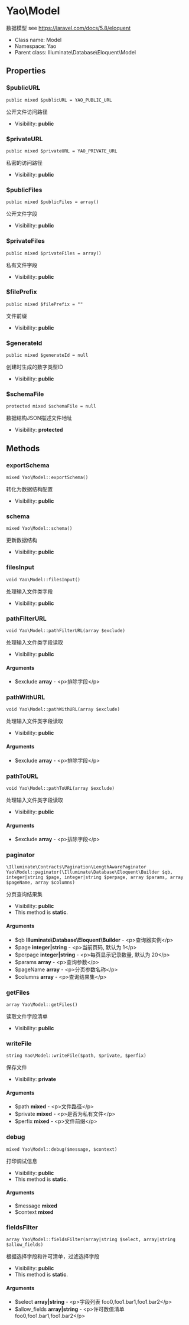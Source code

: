 Yao\Model
===============

数据模型
see https://laravel.com/docs/5.8/eloquent




* Class name: Model
* Namespace: Yao
* Parent class: Illuminate\Database\Eloquent\Model





Properties
----------


### $publicURL

    public mixed $publicURL = YAO_PUBLIC_URL

公开文件访问路径



* Visibility: **public**


### $privateURL

    public mixed $privateURL = YAO_PRIVATE_URL

私密的访问路径



* Visibility: **public**


### $publicFiles

    public mixed $publicFiles = array()

公开文件字段



* Visibility: **public**


### $privateFiles

    public mixed $privateFiles = array()

私有文件字段



* Visibility: **public**


### $filePrefix

    public mixed $filePrefix = ""

文件前缀



* Visibility: **public**


### $generateId

    public mixed $generateId = null

创建时生成的数字类型ID



* Visibility: **public**


### $schemaFile

    protected mixed $schemaFile = null

数据结构JSON描述文件地址



* Visibility: **protected**


Methods
-------


### exportSchema

    mixed Yao\Model::exportSchema()

转化为数据结构配置



* Visibility: **public**




### schema

    mixed Yao\Model::schema()

更新数据结构



* Visibility: **public**




### filesInput

    void Yao\Model::filesInput()

处理输入文件类字段



* Visibility: **public**




### pathFilterURL

    void Yao\Model::pathFilterURL(array $exclude)

处理输入文件类字段读取



* Visibility: **public**


#### Arguments
* $exclude **array** - &lt;p&gt;排除字段&lt;/p&gt;



### pathWithURL

    void Yao\Model::pathWithURL(array $exclude)

处理输入文件类字段读取



* Visibility: **public**


#### Arguments
* $exclude **array** - &lt;p&gt;排除字段&lt;/p&gt;



### pathToURL

    void Yao\Model::pathToURL(array $exclude)

处理输入文件类字段读取



* Visibility: **public**


#### Arguments
* $exclude **array** - &lt;p&gt;排除字段&lt;/p&gt;



### paginator

    \Illuminate\Contracts\Pagination\LengthAwarePaginator Yao\Model::paginator(\Illuminate\Database\Eloquent\Builder $qb, integer|string $page, integer|string $perpage, array $params, array $pageName, array $columns)

分页查询结果集



* Visibility: **public**
* This method is **static**.


#### Arguments
* $qb **Illuminate\Database\Eloquent\Builder** - &lt;p&gt;查询器实例&lt;/p&gt;
* $page **integer|string** - &lt;p&gt;当前页码, 默认为 1&lt;/p&gt;
* $perpage **integer|string** - &lt;p&gt;每页显示记录数量, 默认为 20&lt;/p&gt;
* $params **array** - &lt;p&gt;查询参数&lt;/p&gt;
* $pageName **array** - &lt;p&gt;分页参数名称&lt;/p&gt;
* $columns **array** - &lt;p&gt;查询结果集&lt;/p&gt;



### getFiles

    array Yao\Model::getFiles()

读取文件字段清单



* Visibility: **public**




### writeFile

    string Yao\Model::writeFile($path, $private, $perfix)

保存文件



* Visibility: **private**


#### Arguments
* $path **mixed** - &lt;p&gt;文件路径&lt;/p&gt;
* $private **mixed** - &lt;p&gt;是否为私有文件&lt;/p&gt;
* $perfix **mixed** - &lt;p&gt;文件前缀&lt;/p&gt;



### debug

    mixed Yao\Model::debug($message, $context)

打印调试信息



* Visibility: **public**
* This method is **static**.


#### Arguments
* $message **mixed**
* $context **mixed**



### fieldsFilter

    array Yao\Model::fieldsFilter(array|string $select, array|string $allow_fields)

根据选择字段和许可清单，过滤选择字段



* Visibility: **public**
* This method is **static**.


#### Arguments
* $select **array|string** - &lt;p&gt;字段列表 foo0,foo1.bar1,foo1.bar2&lt;/p&gt;
* $allow_fields **array|string** - &lt;p&gt;许可数值清单 foo0,foo1.bar1,foo1.bar2&lt;/p&gt;


